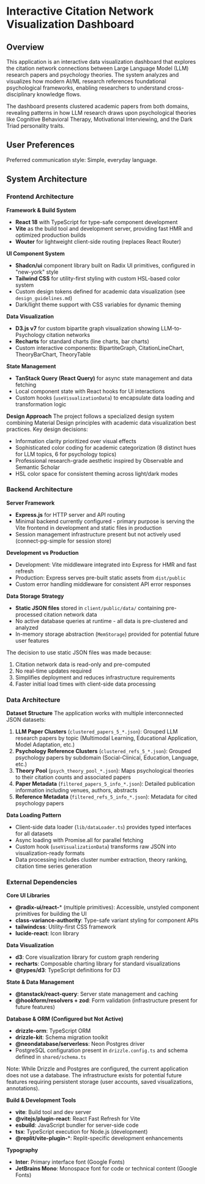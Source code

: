 # Interactive Citation Network Visualization Dashboard

## Overview

This application is an interactive data visualization dashboard that explores the citation network connections between Large Language Model (LLM) research papers and psychology theories. The system analyzes and visualizes how modern AI/ML research references foundational psychological frameworks, enabling researchers to understand cross-disciplinary knowledge flows.

The dashboard presents clustered academic papers from both domains, revealing patterns in how LLM research draws upon psychological theories like Cognitive Behavioral Therapy, Motivational Interviewing, and the Dark Triad personality traits.

## User Preferences

Preferred communication style: Simple, everyday language.

## System Architecture

### Frontend Architecture

**Framework & Build System**
- **React 18** with TypeScript for type-safe component development
- **Vite** as the build tool and development server, providing fast HMR and optimized production builds
- **Wouter** for lightweight client-side routing (replaces React Router)

**UI Component System**
- **Shadcn/ui** component library built on Radix UI primitives, configured in "new-york" style
- **Tailwind CSS** for utility-first styling with custom HSL-based color system
- Custom design tokens defined for academic data visualization (see `design_guidelines.md`)
- Dark/light theme support with CSS variables for dynamic theming

**Data Visualization**
- **D3.js v7** for custom bipartite graph visualization showing LLM-to-Psychology citation networks
- **Recharts** for standard charts (line charts, bar charts)
- Custom interactive components: BipartiteGraph, CitationLineChart, TheoryBarChart, TheoryTable

**State Management**
- **TanStack Query (React Query)** for async state management and data fetching
- Local component state with React hooks for UI interactions
- Custom hooks (`useVisualizationData`) to encapsulate data loading and transformation logic

**Design Approach**
The project follows a specialized design system combining Material Design principles with academic data visualization best practices. Key design decisions:
- Information clarity prioritized over visual effects
- Sophisticated color coding for academic categorization (8 distinct hues for LLM topics, 6 for psychology topics)
- Professional research-grade aesthetic inspired by Observable and Semantic Scholar
- HSL color space for consistent theming across light/dark modes

### Backend Architecture

**Server Framework**
- **Express.js** for HTTP server and API routing
- Minimal backend currently configured - primary purpose is serving the Vite frontend in development and static files in production
- Session management infrastructure present but not actively used (connect-pg-simple for session store)

**Development vs Production**
- Development: Vite middleware integrated into Express for HMR and fast refresh
- Production: Express serves pre-built static assets from `dist/public`
- Custom error handling middleware for consistent API error responses

**Data Storage Strategy**
- **Static JSON files** stored in `client/public/data/` containing pre-processed citation network data
- No active database queries at runtime - all data is pre-clustered and analyzed
- In-memory storage abstraction (`MemStorage`) provided for potential future user features

The decision to use static JSON files was made because:
1. Citation network data is read-only and pre-computed
2. No real-time updates required
3. Simplifies deployment and reduces infrastructure requirements
4. Faster initial load times with client-side data processing

### Data Architecture

**Dataset Structure**
The application works with multiple interconnected JSON datasets:

1. **LLM Paper Clusters** (`clustered_papers_5_*.json`): Grouped LLM research papers by topic (Multimodal Learning, Educational Application, Model Adaptation, etc.)
2. **Psychology Reference Clusters** (`clustered_refs_5_*.json`): Grouped psychology papers by subdomain (Social-Clinical, Education, Language, etc.)
3. **Theory Pool** (`psych_theory_pool_*.json`): Maps psychological theories to their citation counts and associated papers
4. **Paper Metadata** (`filtered_papers_5_info_*.json`): Detailed publication information including venues, authors, abstracts
5. **Reference Metadata** (`filtered_refs_5_info_*.json`): Metadata for cited psychology papers

**Data Loading Pattern**
- Client-side data loader (`lib/dataLoader.ts`) provides typed interfaces for all datasets
- Async loading with Promise.all for parallel fetching
- Custom hook (`useVisualizationData`) transforms raw JSON into visualization-ready formats
- Data processing includes cluster number extraction, theory ranking, citation time series generation

### External Dependencies

**Core UI Libraries**
- **@radix-ui/react-*** (multiple primitives): Accessible, unstyled component primitives for building the UI
- **class-variance-authority**: Type-safe variant styling for component APIs
- **tailwindcss**: Utility-first CSS framework
- **lucide-react**: Icon library

**Data Visualization**
- **d3**: Core visualization library for custom graph rendering
- **recharts**: Composable charting library for standard visualizations
- **@types/d3**: TypeScript definitions for D3

**State & Data Management**
- **@tanstack/react-query**: Server state management and caching
- **@hookform/resolvers + zod**: Form validation (infrastructure present for future features)

**Database & ORM (Configured but Not Active)**
- **drizzle-orm**: TypeScript ORM
- **drizzle-kit**: Schema migration toolkit  
- **@neondatabase/serverless**: Neon Postgres driver
- PostgreSQL configuration present in `drizzle.config.ts` and schema defined in `shared/schema.ts`

Note: While Drizzle and Postgres are configured, the current application does not use a database. The infrastructure exists for potential future features requiring persistent storage (user accounts, saved visualizations, annotations).

**Build & Development Tools**
- **vite**: Build tool and dev server
- **@vitejs/plugin-react**: React Fast Refresh for Vite
- **esbuild**: JavaScript bundler for server-side code
- **tsx**: TypeScript execution for Node.js (development)
- **@replit/vite-plugin-***: Replit-specific development enhancements

**Typography**
- **Inter**: Primary interface font (Google Fonts)
- **JetBrains Mono**: Monospace font for code or technical content (Google Fonts)